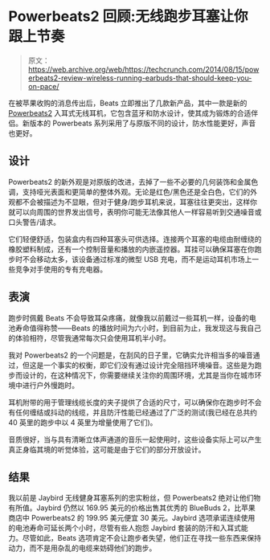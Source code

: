 # Powerbeats2 回顾:无线跑步耳塞让你跟上节奏

> 原文：<https://web.archive.org/web/https://techcrunch.com/2014/08/15/powerbeats2-review-wireless-running-earbuds-that-should-keep-you-on-pace/>

在被苹果收购的消息传出后，Beats 立即推出了几款新产品，其中一款是新的 [Powerbeats2](https://web.archive.org/web/20230402172535/http://store.apple.com/us/product/HFNR2VC/A/beats-by-dr-dre-beats-powerbeats2-wireless-headphones) 入耳式无线耳机，它包含蓝牙和防水设计，使其成为锻炼的合适伴侣。新版本的 Powerbeats 系列采用了与原版不同的设计，防水性能更好，声音也更好。

## 设计

Powerbeats2 的新外观是对原版的改进，去掉了一些不必要的几何装饰和金属色调，支持哑光表面和更简单的整体外观。无论是红色/黑色还是全白色，它们的外观都不会被描述为不显眼，但对于健身/跑步耳机来说，耳塞往往更突出，这样你就可以向周围的世界发出信号，表明你可能无法像其他人一样容易听到交通噪音或口头警告/请求。

它们轻便舒适，包装盒内有四种耳塞头可供选择。连接两个耳塞的电缆由耐缠绕的橡胶塑料制成，还有一个控制音量和播放的内嵌遥控器。耳挂可以确保耳塞在你跑步时不会移动太多，该设备通过标准的微型 USB 充电，而不是运动耳机市场上一些竞争对手使用的专有充电器。

## 表演

跑步时佩戴 Beats 不会导致耳朵疼痛，就像我以前戴过一些耳机一样，设备的电池寿命值得称赞——Beats 的播放时间为六小时，到目前为止，我发现这与我自己的体验相符，尽管我通常每次只会使用耳机半小时。

我对 Powerbeats2 的一个问题是，在刮风的日子里，它确实允许相当多的噪音通过，但这是一个事实的权衡，即它们没有通过设计完全阻挡环境噪音。这些是为跑步而设计的，在这种情况下，你需要继续关注你的周围环境，尤其是当你在城市环境中进行户外慢跑时。

耳机附带的用于管理线缆长度的夹子提供了合适的尺寸，可以确保你在跑步时不会有任何缠结或抖动的线缆，并且防汗性能已经通过了广泛的测试(我已经在总共约 40 英里的跑步中以 4 英里为增量使用了它们)。

音质很好，当与具有清晰立体声通道的音乐一起使用时，这些设备实际上可以产生真正身临其境的听觉体验，这可能是由于它们的部分开放设计。

## 结果

我以前是 Jaybird 无线健身耳塞系列的忠实粉丝，但 Powerbeats2 绝对让他们物有所值。Jaybird 仍然以 169.95 美元的价格出售其优秀的 BlueBuds 2，比苹果商店中 Powerbeats2 的 199.95 美元便宜 30 美元。Jaybird 选项承诺连续使用的电池寿命可延长两个小时，尽管有些人抱怨 Jaybird 套装的防汗和入耳式能力。尽管如此，Beats 选项肯定不会让跑步者失望，他们正在寻找一些东西来保持动力，而不是用杂乱的电缆来妨碍他们的跑步。